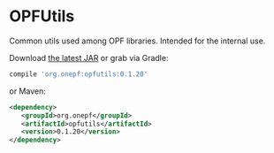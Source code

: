 OPFUtils
========

Common utils used among OPF libraries. Intended for the internal use.

Download [the latest JAR][opfutils-latest-jar] or grab via Gradle:
```groovy
compile 'org.onepf:opfutils:0.1.20'
```

or Maven:
```xml
<dependency>
   <groupId>org.onepf</groupId>
   <artifactId>opfutils</artifactId>
   <version>0.1.20</version>
</dependency>
```

[opfutils-latest-jar]: https://github.com/onepf/OPFUtils/releases/download/v0.1.20/opfutils-0.1.20.jar